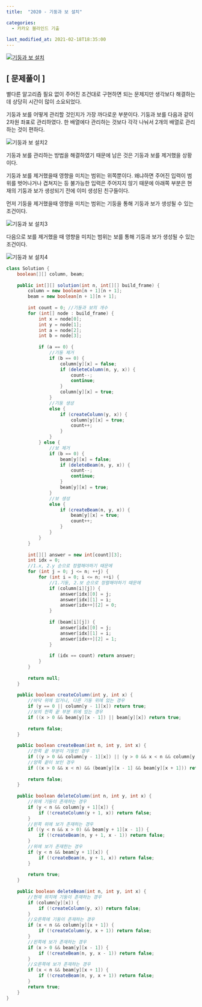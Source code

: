 ```yaml
---
title:  "2020 - 기둥과 보 설치"

categories:
  - 카카오 블라인드 기출
  
last_modified_at: 2021-02-18T18:35:00
---
```


[![기둥과 보 설치](https://user-images.githubusercontent.com/53072057/108297438-99af1a00-71de-11eb-936c-707e36f0181d.JPG)](https://programmers.co.kr/learn/courses/30/lessons/60061)  

<h2>[ 문제풀이 ]</h2>  
별다른 알고리즘 필요 없이 주어진 조건대로 구현하면 되는 문제지만 생각보다 해결하는데 상당히 시간이 많이 소요되었다.  

기둥과 보를 어떻게 관리할 것인지가 가장 까다로운 부분이다. 기둥과 보를 다음과 같이 2차원 좌표로 관리하였다. 한 배열에다 관리하는 것보다 각각 나눠서 2개의 배열로 관리하는 것이 편하다.  

![기둥과 보 설치2](https://user-images.githubusercontent.com/53072057/108297442-9ae04700-71de-11eb-96c1-242e1d7377c9.JPG)  

기둥과 보를 관리하는 방법을 해결하였기 때문에 남은 것은 기둥과 보를 제거했을 상황이다.  

기둥과 보를 제거했을때 영향을 미치는 범위는 위쪽뿐이다. 왜냐하면 주어진 입력이 범위를 벗어나거나 겹쳐지는 등 불가능한 입력은 주어지지 않기 때문에 아래쪽 부분은 현재의 기둥과 보가 생성되기 전에 이미 생성된 친구들이다.  

먼저 기둥을 제거했을때 영향을 미치는 범위는 기둥을 통해 기둥과 보가 생성될 수 있는 조건이다.  

![기둥과 보 설치3](https://user-images.githubusercontent.com/53072057/108297445-9b78dd80-71de-11eb-806d-16c0b66f8970.JPG)  

다음으로 보를 제거했을 때 영향을 미치는 범위는 보를 통해 기둥과 보가 생성될 수 있는 조건이다.  

![기둥과 보 설치4](https://user-images.githubusercontent.com/53072057/108297447-9b78dd80-71de-11eb-80f8-35c1023871b6.JPG)  

```java
class Solution {
    boolean[][] column, beam;
    
    public int[][] solution(int n, int[][] build_frame) {
        column = new boolean[n + 1][n + 1];
        beam = new boolean[n + 1][n + 1];
        
        int count = 0; //기둥과 보의 개수
        for (int[] node : build_frame) {
            int x = node[0];
            int y = node[1];
            int a = node[2];
            int b = node[3];
            
            if (a == 0) {
                //기둥 제거
                if (b == 0) {
                    column[y][x] = false;
                    if (deleteColumn(n, y, x)) {
                        count--;
                        continue;
                    }
                    column[y][x] = true;
                } 
                //기둥 생성
                else {
                    if (createColumn(y, x)) {
                        column[y][x] = true;
                        count++;
                    }
                }
            } else {
                //보 제거
                if (b == 0) {
                    beam[y][x] = false;
                    if (deleteBeam(n, y, x)) {
                        count--;
                        continue;
                    }
                    beam[y][x] = true;
                }
                //보 생성
                else {
                    if (createBeam(n, y, x)) {
                        beam[y][x] = true;
                        count++;
                    }
                }
            }
        }
        
        int[][] answer = new int[count][3];
        int idx = 0;
        //1.x, 2.y 순으로 정렬해야하기 때문에
        for (int j = 0; j <= n; ++j) {
            for (int i = 0; i <= n; ++i) {
                //1.기둥, 2.보 순으로 정렬해야하기 때문에
                if (column[i][j]) {
                    answer[idx][0] = j;
                    answer[idx][1] = i;
                    answer[idx++][2] = 0;
                }
                
                if (beam[i][j]) {
                    answer[idx][0] = j;
                    answer[idx][1] = i;
                    answer[idx++][2] = 1;
                }
                
                if (idx == count) return answer;
            }
        }
        
        return null;
    }
    
    public boolean createColumn(int y, int x) {
        //바닥 위에 있거나, 다른 기둥 위에 있는 경우
        if (y == 0 || column[y - 1][x]) return true;
        //보의 한쪽 끝 부분 위에 있는 경우
        if ((x > 0 && beam[y][x - 1]) || beam[y][x]) return true;
        
        return false;
    }
    
    public boolean createBeam(int n, int y, int x) {
        //한쪽 끝 부분이 기둥인 경우
        if ((y > 0 && column[y - 1][x]) || (y > 0 && x < n && column[y - 1][x + 1])) return true;
        //양쪽 끝이 보인 경우
        if ((x > 0 && x < n) && (beam[y][x - 1] && beam[y][x + 1])) return true;
        
        return false;
    }
    
    public boolean deleteColumn(int n, int y, int x) {
        //위에 기둥이 존재하는 경우
        if (y < n && column[y + 1][x]) {
            if (!createColumn(y + 1, x)) return false;
        }
        //왼쪽 위에 보가 존재하는 경우
        if ((y < n && x > 0) && beam[y + 1][x - 1]) {
            if (!createBeam(n, y + 1, x - 1)) return false;
        }
        //위에 보가 존재한는 경우 
        if (y < n && beam[y + 1][x]) {
            if (!createBeam(n, y + 1, x)) return false;
        }
        
        return true;
    }
    
    public boolean deleteBeam(int n, int y, int x) {
        //현재 위치에 기둥이 존재하는 경우
        if (column[y][x]) {
            if (!createColumn(y, x)) return false;
        }
        //오른쪽에 기둥이 존재하는 경우
        if (x < n && column[y][x + 1]) {
            if (!createColumn(y, x + 1)) return false;
        }
        //왼쪽에 보가 존재하는 경우
        if (x > 0 && beam[y][x - 1]) {
            if (!createBeam(n, y, x - 1)) return false;
        }
        //오른쪽에 보가 존재하는 경우
        if (x < n && beam[y][x + 1]) {
            if (!createBeam(n, y, x + 1)) return false;
        }
        return true;
    }
}
```